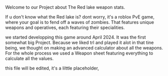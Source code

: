 Welcome to our Project about The Red lake weapon stats.

If u don't know what the Red lake is?
dont worry, it's a roblox PvE game, where your goal is to fend off a waves of zombies.
That features unique weapons and operatives, each featuring their specialities.

we started developping this game around April 2024. It was the first somewhat big Project.
Because we liked trl and played it alot in that tine being, we thought on making an advanced calculator about all the weapons.
For the whole process we used a Weapon sheet featuring everything to calculate all the values.

this file will be edited, it's a lilttle placeholder,
